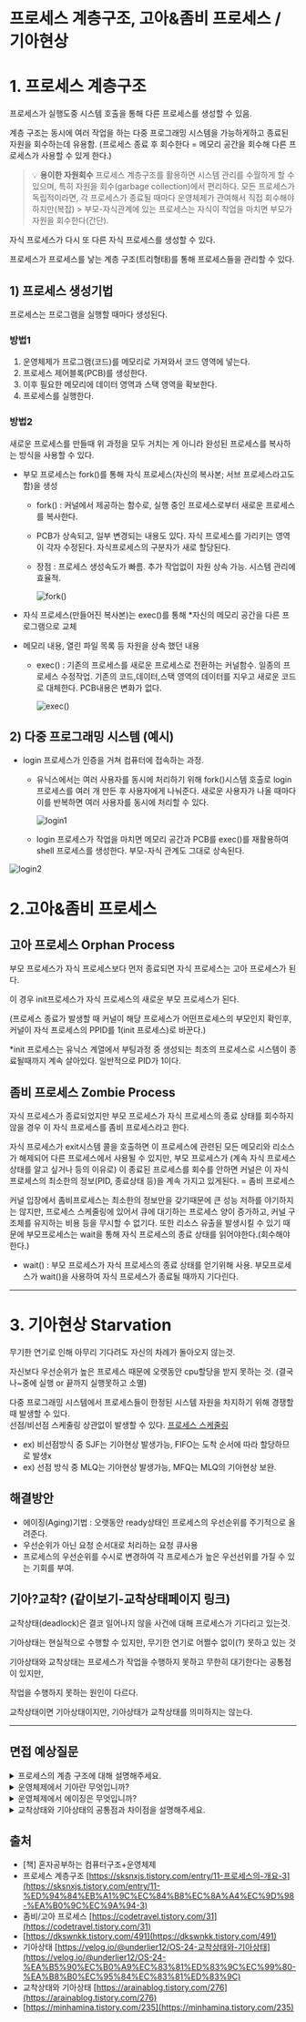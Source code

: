 # 프로세스 계층구조, 고아&좀비 프로세스 / 기아현상

# 1. 프로세스 계층구조

프로세스가 실행도중 시스템 호출을 통해 다른 프로세스를 생성할 수 있음.

계층 구조는 동시에 여러 작업을 하는 다중 프로그래밍 시스템을 가능하게하고 종료된 자원을 회수하는데 유용함.
(프로세스 종료 후 회수한다 = 메모리 공간을 회수해 다른 프로세스가 사용할 수 있게 한다.)


>💡 **용이한 자원회수**
>프로세스 계층구조를 활용하면 시스템 관리를 수월하게 할 수 있으며, 특히 자원을 회수(garbage collection)에서 편리하다.
>모든 프로세스가 독립적이라면, 각 프로세스가 종료될 때마다 운영체제가 관여해서 직접 회수해야하지만(복잡) > 부모-자식관계에 있는 프로세스는 자식이 작업을 마치면 부모가 자원을 회수한다(간단).



자식 프로세스가 다시 또 다른 자식 프로세스를 생성할 수 있다.

프로세스가 프로세스를 낳는 계층 구조(트리형태)를 통해 프로세스들을 관리할 수 있다.

## 1) 프로세스 생성기법

프로세스는 프로그램을 실행할 때마다 생성된다.

### 방법1

1. 운영체제가 프로그램(코드)를 메모리로 가져와서 코드 영역에 넣는다.
2. 프로세스 제어블록(PCB)를 생성한다.
3. 이후 필요한 메모리에 데이터 영역과 스택 영역을 확보한다.
4. 프로세스를 실행한다.

### 방법2

새로운 프로세스를 만들때 위 과정을 모두 거치는 게 아니라 완성된 프로세스를 복사하는 방식을 사용할 수 있다.

- 부모 프로세스는 fork()를 통해 자식 프로세스(자신의 복사본; 서브 프로세스라고도함)을 생성
    - fork() :  커널에서 제공하는 함수로, 실행 중인 프로세스로부터 새로운 프로세스를 복사한다.
    - PCB가 상속되고, 일부 변경되는 내용도 있다. 
    자식 프로세스를 가리키는 영역이 각자 수정된다. 
    자식프로세스의 구분자가 새로 할당된다.
    - 장점 : 프로세스 생성속도가 빠름. 추가 작업없이 자원 상속 가능. 시스템 관리에 효율적.
        
        ![fork()](./image/프로세스계층구조_1_fork.png)
        
- 자식 프로세스(만들어진 복사본)는 exec()를 통해 *자신의 메모리 공간을 다른 프로그램으로 교체
* 메모리 내용, 열린 파일 목록 등 자원을 상속 했던 내용
    - exec() : 기존의 프로세스를 새로운 프로세스로 전환하는 커널함수. 일종의 프로세스 수정작업.
    기존의 코드,데이터,스택 영역의 데이터를 지우고 새로운 코드로 대체한다. PCB내용은 변화가 없다.
        
        ![exec()](./image/프로세스계층구조_2_exec.png)
        

## 2) 다중 프로그래밍 시스템 (예시)

- login 프로세스가 인증을 거쳐 컴퓨터에 접속하는 과정.
    - 유닉스에서는 여러 사용자를 동시에 처리하기 위해 fork()시스템 호출로 login 프로세스를 여러 개 만든 후 사용자에게 나눠준다. 새로운 사용자가 나올 때마다 이를 반복하면 여러 사용자를 동시에 처리할 수 있다.
        
        ![login1](./image/프로세스계층구조_3_login1.png)
        
    - login 프로세스가 작업을 마치면 메모리 공간과 PCB를 exec()를 재활용하여 shell 프로세스를 생성한다. 부모-자식 관계도 그대로 상속된다.

![login2](./image/프로세스계층구조_4_login2.png)

# 2.고아&좀비 프로세스

## 고아 프로세스 Orphan Process

부모 프로세스가 자식 프로세스보다 먼저 종료되면 자식 프로세스는 고아 프로세스가 된다.

이 경우 init프로세스가 자식 프로세스의 새로운 부모 프로세스가 된다.

(프로세스 종료가 발생할 때 커널이 해당 프로세스가 어떤프로세스의 부모인지 확인후, 커널이 자식 프로세스의 PPID를 1(init 프로세스)로 바꾼다.)

*init 프로세스는 유닉스 계열에서 부팅과정 중 생성되는 최초의 프로세스로 시스템이 종료될때까지 계속 살아있다. 일반적으로 PID가 1이다.

## 좀비 프로세스 Zombie Process

자식 프로세스가 종료되었지만 부모 프로세스가 자식 프로세스의 종료 상태를 회수하지 않을 경우 이 자식 프로세스를 좀비 프로세스라고 한다.

자식 프로세스가 exit시스템 콜을 호출하면 이 프로세스에 관련된 모든 메모리와 리소스가 해제되어 다른 프로세스에서 사용될 수 있지만, 부모 프로세스가 (계속 자식 프로세스 상태를 알고 싶거나 등의 이유로) 이 종료된 프로세스를 회수를 안하면 커널은 이 자식 프로세스의 최소한의 정보(PID, 종료상태 등)을 계속 가지고 있게된다. = 좀비 프로세스

커널 입장에서 좀비프로세스는 최소한의 정보만을 갖기때문에 큰 성능 저하를 야기하지는 않지만, 프로세스 스케줄링에 있어서 큐에 대기하는 프로세스 양이 증가하고, 커널 구조체를 유지하는 비용 등을 무시할 수 없기다. 또한 리소스 유출을 발생시킬 수 있기 때문에 부모프로세스는 wait을 통해 자식 프로세스의 종료 상태를 읽어야한다.(회수해야한다.)

- wait() : 부모 프로세스가 자식 프로세스의 종료 상태를 얻기위해 사용. 
부모프로세스가 wait()을 사용하여 자식 프로세스가 종료될 때까지 기다린다.

---

# 3. 기아현상 Starvation

무기한 연기로 인해 아무리 기다려도 자신의 차례가 돌아오지 않는것.

자신보다 우선순위가 높은 프로세스 때문에 오랫동안 cpu할당을 받지 못하는 것. (결국 나~중에 실행 or 끝까지 실행못하고 소멸)

다중 프로그래밍 시스템에서 프로세스들이 한정된 시스템 자원을 차지하기 위해 경쟁할 때 발생할 수 있다.   
선점/비선점 스케줄링 상관없이 발생할 수 있다.  [프로세스 스케줄링](https://github.com/psyStudy/CS_study/blob/main/OS/%ED%94%84%EB%A1%9C%EC%84%B8%EC%8A%A4_%EC%8A%A4%EC%BC%80%EC%A4%84%EB%A7%81(Process_Schedulling).md)
- ex) 비선점방식 중 SJF는 기아현상 발생가능, FIFO는 도착 순서에 따라 할당하므로 발생x
- ex) 선점 방식 중 MLQ는 기아현상 발생가능, MFQ는 MLQ의 기아현상 보완.

## 해결방안

- 에이징(Aging)기법 : 오랫동안 ready상태인 프로세스의 우선순위를 주기적으로 올려준다.
- 우선순위가 아닌 요청 순서대로 처리하는 요청 큐사용
- 프로세스의 우선순위를 수시로 변경하여 각 프로세스가 높은 우선선위를 가질 수 있는 기회를 부여.

## 기아?교착? (같이보기-교착상태페이지 링크)

교착상태(deadlock)은 결코 일어나지 않을 사건에 대해 프로세스가 기다리고 있는것.

기아상태는 현실적으로 수행할 수 있지만, 무기한 연기로 어쩔수 없이(?) 못하고 있는 것

기아상태와 교착상태는 프로세스가 작업을 수행하지 못하고 무한히 대기한다는 공통점이 있지만,

작업을 수행하지 못하는 원인이 다르다.

교착상태이면 기아상태이지만, 기아상태가 교착상태를 의미하지는 않는다.

---

## 면접 예상질문
<details>
    <summary>프로세스의 계층 구조에 대해 설명해주세요.</summary>
    <div markdown="1">
    운영 체제에서 프로세스들을 조직화하기 위해 사용되는 구조로 프로세스들 간 부모-자식 관계를 형성합니다.<br>
        <ul>
    <li>부모 프로세스와 자식 프로세스: 각 프로세스는 다른 프로세스를 생성할 수 있습니다. 이때, 생성된 프로세스를 부모 프로세스라고 하고, 새로 생성된 프로세스를 자식 프로세스라고 합니다. 부모 프로세스는 자식 프로세스의 생성, 실행 및 종료를 관리합니다.</li>
    <li>계층적 구조: 프로세스들은 계층적인 구조를 형성합니다. 즉, 여러 개의 부모 프로세스가 자식 프로세스를 생성할 수 있고, 이러한 계층은 여러 단계로 확장될 수 있습니다. 이로 인해 전체 프로세스 집합은 트리 구조를 형성하게 됩니다.</li>
    <li>자원 공유와 상속: 부모 프로세스와 자식 프로세스 간에는 자원 공유와 상속이 가능합니다. 부모 프로세스가 보유한 자원(파일, 메모리 등)은 자식 프로세스에게 상속되며, 자식 프로세스는 이러한 자원을 공유하거나 상속받아 사용할 수 있습니다.</li>
        </ul>
    프로세스의 계층구조는 다양한 운영 체제에서 사용됩니다. 예를 들어, UNIX 및 UNIX 기반 운영 체제에서는 부모 프로세스와 자식 프로세스 간의 계층구조를 가지며, 각 프로세스는 고유한 프로세스 식별자(PID)를 가지고 있습니다. 계층적 구조는 프로세스 관리, 자원 할당, 보안 및 권한 관리 등 다양한 운영 체제 기능에 활용됩니다.
    </div>
</details>
<details>
    <summary>운영체제에서 기아란 무엇입니까?</summary>
    <div markdown="1">
    <b>특정 프로세스의 우선순위가 낮아서 원하는 자원을 계속 할당받지 못하는 상태이다.</b><br>
    기아상태는 자원 관리 문제이다. 이 문제에서 대기 중인 프로세스는 리소스가 다른 프로세스에 할당되어 있기 때문에 오랫동안 필요한 리소스를 얻지 못한다.
    </div>
</details>
<details>
    <summary> 운영체제에서 에이징은 무엇입니까?</summary>
    <div markdown="1"> 에이징은 자원 스케줄링 시스템에서 기아를 방지하기 위해 사용되는 기술이다. 특정 프로세스의 우선순위가 낮아 무한정 기다리게 되는 경우, 한번 양보하거나 기다린 시간에 비례하여 일정 시간이 지나면 우선순위를 한 단계씩 높여 가까운 시간 안에 자원을 할당받도록 하는 기법을 말한다.</div>
</details>
<details>
    <summary>교착상태와 기아상태의 공통점과 차이점을 설명해주세요.</summary>
    <div markdown="1"></div>
</details>



## 출처

- [책] 혼자공부하는 컴퓨터구조+운영체제
- 프로세스 계층구조 [https://sksnxjs.tistory.com/entry/11-프로세스의-개요-3](https://sksnxjs.tistory.com/entry/11-%ED%94%84%EB%A1%9C%EC%84%B8%EC%8A%A4%EC%9D%98-%EA%B0%9C%EC%9A%94-3)
- 좀비/고아 프로세스 [https://codetravel.tistory.com/31](https://codetravel.tistory.com/31)
- [https://dkswnkk.tistory.com/491](https://dkswnkk.tistory.com/491)
- 기아상태 [https://velog.io/@underlier12/OS-24-교착상태와-기아상태](https://velog.io/@underlier12/OS-24-%EA%B5%90%EC%B0%A9%EC%83%81%ED%83%9C%EC%99%80-%EA%B8%B0%EC%95%84%EC%83%81%ED%83%9C)
- 교착상태와 기아상태 [https://arainablog.tistory.com/276](https://arainablog.tistory.com/276)
- [https://minhamina.tistory.com/235](https://minhamina.tistory.com/235)
